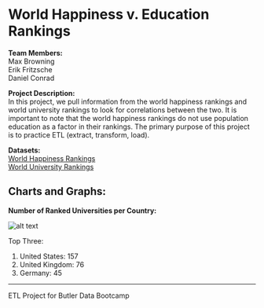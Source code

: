 # World Happiness v. Education Rankings

**Team Members:** <br>
Max Browning <br>
Erik Fritzsche <br>
Daniel Conrad

**Project Description:** <br>
In this project, we pull information from the world happiness rankings and world university rankings to look for correlations between the two. It is important to note that the world happiness rankings do not use population education as a factor in their rankings. The primary purpose of this project is to practice ETL (extract, transform, load).

**Datasets:** <br>
[World Happiness Rankings](https://www.kaggle.com/unsdsn/world-happiness?select=2019.csv) <br>
[World University Rankings](https://www.kaggle.com/divyansh22/qs-world-university-rankings?select=2019-QS-World-University-Rankings.csv)

## Charts and Graphs: <br>

**Number of Ranked Universities per Country:**

![alt text](https://github.com/MaxBrowning/world-happiness-v-education-group-one/blob/main/Results/Number%20of%20Ranked%20Universities%20per%20Country%20Visualization.png)

Top Three:
1. United States: 157
2. United Kingdom: 76
3. Germany: 45

-----
ETL Project for Butler Data Bootcamp

